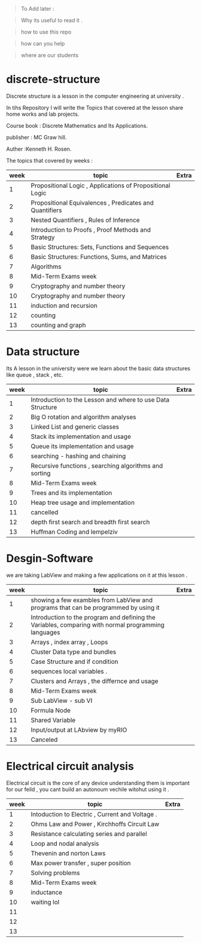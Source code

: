 > To Add later : 

> Why its useful to read it . 

> how to use this repo 

> how can you help 

> where are our students 

# discrete-structure
Discrete structure is a lesson in the computer engineering at university  .


In tihs Repository I will write the Topics that covered at the lesson share home works and lab projects.

Course book :
Discrete Mathematics and Its Applications.

publisher : MC Graw hill.

Auther :Kenneth H. Rosen.


The topics that covered by weeks :
 
| week  | topic | Extra |
| --- | --- | --- |
| 1  | Propositional Logic , Applications of Propositional Logic  |
| 2  | Propositional Equivalences , Predicates and Quantifiers  |
| 3  | Nested Quantifiers , Rules of Inference  |
| 4  | Introduction to Proofs , Proof Methods and Strategy  |
| 5 | Basic Structures: Sets, Functions and Sequences | 
| 6 | Basic Structures:  Functions, Sums, and Matrices | 
| 7 | Algorithms | 
| 8 | Mid-Term Exams week  | 
| 9 | Cryptography and number theory |
| 10| Cryptography and number theory |
| 11 |induction and recursion | 
| 12 |counting |
| 13 |counting and graph |

# Data structure 
Its A lesson in the university were we learn about the basic data structures like queue , stack , etc.

| week  | topic | Extra |
| --- | --- | --- |
| 1 | Introduction to the Lesson and where to use Data Structure|
| 2  | Big O rotation and algorithm analyses  |
| 3  | Linked List and generic classes |
| 4  | Stack its implementation and usage   |
| 5  | Queue its implementation and usage  |
| 6 | searching - hashing and chaining | 
| 7 | Recursive functions , searching algorithms and sorting | 
| 8 | Mid-Term Exams week  | 
|9| Trees and its implementation |
|10| Heap tree usage and implementation |
| 11 |cancelled | 
| 12 | depth first search and breadth first search |
| 13 | Huffman Coding and lempelziv|

# Desgin-Software
we are taking LabView and making a few applications on it at this lesson  .

| week  | topic | Extra |
| --- | --- | --- |
| 1 | showing a few exambles from LabView and programs that can be programmed by using it  |
| 2  | Introduction to the program and defining the Variables, comparing with normal programming languages   |
| 3  | Arrays , index array , Loops  |
| 4  |  Cluster Data type and bundles  |
| 5  |  Case Structure and if condition |
| 6  |  sequences local variables .  |
| 7 | Clusters and Arrays , the differnce and usage | 
| 8 | Mid-Term Exams week  | 
|9| Sub LabView - sub VI  |
|10| Formula Node   |
| 11 | Shared Variable | 
| 12 | Input/output at LAbview by myRIO |
| 13 |Canceled |

# Electrical circuit analysis
Electrical circuit is the core of any device understanding them is important for our feild , you cant build an autonoum vechile witohut using it  .

| week  | topic | Extra |
| --- | --- | --- |
| 1 | Intoduction to Electric , Current and Voltage .  |
| 2 |   Ohms Law and Power , Kirchhoffs Circuit Law  |
| 3 |  Resistance calculating series and parallel  |
| 4 |  Loop and nodal analysis  |
| 5 |  Thevenin and norton Laws  |
| 6 |  Max power transfer , super position   |
| 7 | Solving problems  | 
| 8 | Mid-Term Exams week  | 
|9| inductance |
|10|waiting lol |
| 11 || 
| 12 ||
| 13 ||
